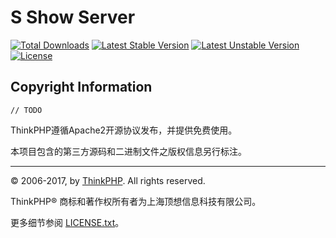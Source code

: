 # S Show Server
[![Total Downloads](https://poser.pugx.org/topthink/think/downloads)](https://packagist.org/packages/topthink/think)
[![Latest Stable Version](https://poser.pugx.org/topthink/think/v/stable)](https://packagist.org/packages/topthink/think)
[![Latest Unstable Version](https://poser.pugx.org/topthink/think/v/unstable)](https://packagist.org/packages/topthink/think)
[![License](https://poser.pugx.org/topthink/think/license)](https://packagist.org/packages/topthink/think)

## Copyright Information
`// TODO`

ThinkPHP遵循Apache2开源协议发布，并提供免费使用。

本项目包含的第三方源码和二进制文件之版权信息另行标注。

---
© 2006-2017, by [ThinkPHP](http://www.thinkphp.cn/). All rights reserved.

ThinkPHP® 商标和著作权所有者为上海顶想信息科技有限公司。

更多细节参阅 [LICENSE.txt](LICENSE.txt)。
